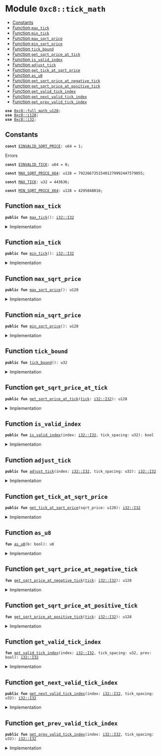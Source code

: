 
<a name="0xc8_tick_math"></a>

# Module `0xc8::tick_math`



-  [Constants](#@Constants_0)
-  [Function `max_tick`](#0xc8_tick_math_max_tick)
-  [Function `min_tick`](#0xc8_tick_math_min_tick)
-  [Function `max_sqrt_price`](#0xc8_tick_math_max_sqrt_price)
-  [Function `min_sqrt_price`](#0xc8_tick_math_min_sqrt_price)
-  [Function `tick_bound`](#0xc8_tick_math_tick_bound)
-  [Function `get_sqrt_price_at_tick`](#0xc8_tick_math_get_sqrt_price_at_tick)
-  [Function `is_valid_index`](#0xc8_tick_math_is_valid_index)
-  [Function `adjust_tick`](#0xc8_tick_math_adjust_tick)
-  [Function `get_tick_at_sqrt_price`](#0xc8_tick_math_get_tick_at_sqrt_price)
-  [Function `as_u8`](#0xc8_tick_math_as_u8)
-  [Function `get_sqrt_price_at_negative_tick`](#0xc8_tick_math_get_sqrt_price_at_negative_tick)
-  [Function `get_sqrt_price_at_positive_tick`](#0xc8_tick_math_get_sqrt_price_at_positive_tick)
-  [Function `get_valid_tick_index`](#0xc8_tick_math_get_valid_tick_index)
-  [Function `get_next_valid_tick_index`](#0xc8_tick_math_get_next_valid_tick_index)
-  [Function `get_prev_valid_tick_index`](#0xc8_tick_math_get_prev_valid_tick_index)


<pre><code><b>use</b> <a href="full_math_u128.md#0xc8_full_math_u128">0xc8::full_math_u128</a>;
<b>use</b> <a href="i128.md#0xc8_i128">0xc8::i128</a>;
<b>use</b> <a href="i32.md#0xc8_i32">0xc8::i32</a>;
</code></pre>



<a name="@Constants_0"></a>

## Constants


<a name="0xc8_tick_math_EINVALID_SQRT_PRICE"></a>



<pre><code><b>const</b> <a href="tick_math.md#0xc8_tick_math_EINVALID_SQRT_PRICE">EINVALID_SQRT_PRICE</a>: u64 = 1;
</code></pre>



<a name="0xc8_tick_math_EINVALID_TICK"></a>

Errors


<pre><code><b>const</b> <a href="tick_math.md#0xc8_tick_math_EINVALID_TICK">EINVALID_TICK</a>: u64 = 0;
</code></pre>



<a name="0xc8_tick_math_MAX_SQRT_PRICE_X64"></a>



<pre><code><b>const</b> <a href="tick_math.md#0xc8_tick_math_MAX_SQRT_PRICE_X64">MAX_SQRT_PRICE_X64</a>: u128 = 79226673515401279992447579055;
</code></pre>



<a name="0xc8_tick_math_MAX_TICK"></a>



<pre><code><b>const</b> <a href="tick_math.md#0xc8_tick_math_MAX_TICK">MAX_TICK</a>: u32 = 443636;
</code></pre>



<a name="0xc8_tick_math_MIN_SQRT_PRICE_X64"></a>



<pre><code><b>const</b> <a href="tick_math.md#0xc8_tick_math_MIN_SQRT_PRICE_X64">MIN_SQRT_PRICE_X64</a>: u128 = 4295048016;
</code></pre>



<a name="0xc8_tick_math_max_tick"></a>

## Function `max_tick`



<pre><code><b>public</b> <b>fun</b> <a href="tick_math.md#0xc8_tick_math_max_tick">max_tick</a>(): <a href="i32.md#0xc8_i32_I32">i32::I32</a>
</code></pre>



<details>
<summary>Implementation</summary>


<pre><code><b>public</b> <b>fun</b> <a href="tick_math.md#0xc8_tick_math_max_tick">max_tick</a>(): I32 {
    <a href="i32.md#0xc8_i32_from">i32::from</a>(<a href="tick_math.md#0xc8_tick_math_MAX_TICK">MAX_TICK</a>)
}
</code></pre>



</details>

<a name="0xc8_tick_math_min_tick"></a>

## Function `min_tick`



<pre><code><b>public</b> <b>fun</b> <a href="tick_math.md#0xc8_tick_math_min_tick">min_tick</a>(): <a href="i32.md#0xc8_i32_I32">i32::I32</a>
</code></pre>



<details>
<summary>Implementation</summary>


<pre><code><b>public</b> <b>fun</b> <a href="tick_math.md#0xc8_tick_math_min_tick">min_tick</a>(): I32 {
    <a href="i32.md#0xc8_i32_neg_from">i32::neg_from</a>(<a href="tick_math.md#0xc8_tick_math_MAX_TICK">MAX_TICK</a>)
}
</code></pre>



</details>

<a name="0xc8_tick_math_max_sqrt_price"></a>

## Function `max_sqrt_price`



<pre><code><b>public</b> <b>fun</b> <a href="tick_math.md#0xc8_tick_math_max_sqrt_price">max_sqrt_price</a>(): u128
</code></pre>



<details>
<summary>Implementation</summary>


<pre><code><b>public</b> <b>fun</b> <a href="tick_math.md#0xc8_tick_math_max_sqrt_price">max_sqrt_price</a>(): u128 {
    <a href="tick_math.md#0xc8_tick_math_MAX_SQRT_PRICE_X64">MAX_SQRT_PRICE_X64</a>
}
</code></pre>



</details>

<a name="0xc8_tick_math_min_sqrt_price"></a>

## Function `min_sqrt_price`



<pre><code><b>public</b> <b>fun</b> <a href="tick_math.md#0xc8_tick_math_min_sqrt_price">min_sqrt_price</a>(): u128
</code></pre>



<details>
<summary>Implementation</summary>


<pre><code><b>public</b> <b>fun</b> <a href="tick_math.md#0xc8_tick_math_min_sqrt_price">min_sqrt_price</a>(): u128 {
    <a href="tick_math.md#0xc8_tick_math_MIN_SQRT_PRICE_X64">MIN_SQRT_PRICE_X64</a>
}
</code></pre>



</details>

<a name="0xc8_tick_math_tick_bound"></a>

## Function `tick_bound`



<pre><code><b>public</b> <b>fun</b> <a href="tick_math.md#0xc8_tick_math_tick_bound">tick_bound</a>(): u32
</code></pre>



<details>
<summary>Implementation</summary>


<pre><code><b>public</b> <b>fun</b> <a href="tick_math.md#0xc8_tick_math_tick_bound">tick_bound</a>(): u32 {
    <a href="tick_math.md#0xc8_tick_math_MAX_TICK">MAX_TICK</a>
}
</code></pre>



</details>

<a name="0xc8_tick_math_get_sqrt_price_at_tick"></a>

## Function `get_sqrt_price_at_tick`



<pre><code><b>public</b> <b>fun</b> <a href="tick_math.md#0xc8_tick_math_get_sqrt_price_at_tick">get_sqrt_price_at_tick</a>(<a href="tick.md#0xc8_tick">tick</a>: <a href="i32.md#0xc8_i32_I32">i32::I32</a>): u128
</code></pre>



<details>
<summary>Implementation</summary>


<pre><code><b>public</b> <b>fun</b> <a href="tick_math.md#0xc8_tick_math_get_sqrt_price_at_tick">get_sqrt_price_at_tick</a>(<a href="tick.md#0xc8_tick">tick</a>: I32): u128 {
    <b>assert</b>!(<a href="i32.md#0xc8_i32_gte">i32::gte</a>(<a href="tick.md#0xc8_tick">tick</a>, <a href="tick_math.md#0xc8_tick_math_min_tick">min_tick</a>()) && <a href="i32.md#0xc8_i32_lte">i32::lte</a>(<a href="tick.md#0xc8_tick">tick</a>, <a href="tick_math.md#0xc8_tick_math_max_tick">max_tick</a>()), <a href="tick_math.md#0xc8_tick_math_EINVALID_TICK">EINVALID_TICK</a>);
    <b>if</b> (<a href="i32.md#0xc8_i32_is_neg">i32::is_neg</a>(<a href="tick.md#0xc8_tick">tick</a>)) {
        <a href="tick_math.md#0xc8_tick_math_get_sqrt_price_at_negative_tick">get_sqrt_price_at_negative_tick</a>(<a href="tick.md#0xc8_tick">tick</a>)
    } <b>else</b> {
        <a href="tick_math.md#0xc8_tick_math_get_sqrt_price_at_positive_tick">get_sqrt_price_at_positive_tick</a>(<a href="tick.md#0xc8_tick">tick</a>)
    }
}
</code></pre>



</details>

<a name="0xc8_tick_math_is_valid_index"></a>

## Function `is_valid_index`



<pre><code><b>public</b> <b>fun</b> <a href="tick_math.md#0xc8_tick_math_is_valid_index">is_valid_index</a>(index: <a href="i32.md#0xc8_i32_I32">i32::I32</a>, tick_spacing: u32): bool
</code></pre>



<details>
<summary>Implementation</summary>


<pre><code><b>public</b> <b>fun</b> <a href="tick_math.md#0xc8_tick_math_is_valid_index">is_valid_index</a>(index: I32, tick_spacing: u32): bool {
    <b>let</b> in_range = <a href="i32.md#0xc8_i32_gte">i32::gte</a>(index, <a href="tick_math.md#0xc8_tick_math_min_tick">min_tick</a>()) && <a href="i32.md#0xc8_i32_lte">i32::lte</a>(index, <a href="tick_math.md#0xc8_tick_math_max_tick">max_tick</a>());
    in_range && (<a href="i32.md#0xc8_i32_mod">i32::mod</a>(index, <a href="i32.md#0xc8_i32_from">i32::from</a>(tick_spacing)) == <a href="i32.md#0xc8_i32_from">i32::from</a>(0))
}
</code></pre>



</details>

<a name="0xc8_tick_math_adjust_tick"></a>

## Function `adjust_tick`



<pre><code><b>public</b> <b>fun</b> <a href="tick_math.md#0xc8_tick_math_adjust_tick">adjust_tick</a>(index: <a href="i32.md#0xc8_i32_I32">i32::I32</a>, tick_spacing: u32): <a href="i32.md#0xc8_i32_I32">i32::I32</a>
</code></pre>



<details>
<summary>Implementation</summary>


<pre><code><b>public</b> <b>fun</b> <a href="tick_math.md#0xc8_tick_math_adjust_tick">adjust_tick</a>(index: I32, tick_spacing: u32): I32 {
    <a href="i32.md#0xc8_i32_mul">i32::mul</a>(<a href="i32.md#0xc8_i32_div">i32::div</a>(index, <a href="i32.md#0xc8_i32_from">i32::from</a>(tick_spacing)), <a href="i32.md#0xc8_i32_from">i32::from</a>(tick_spacing))
}
</code></pre>



</details>

<a name="0xc8_tick_math_get_tick_at_sqrt_price"></a>

## Function `get_tick_at_sqrt_price`



<pre><code><b>public</b> <b>fun</b> <a href="tick_math.md#0xc8_tick_math_get_tick_at_sqrt_price">get_tick_at_sqrt_price</a>(sqrt_price: u128): <a href="i32.md#0xc8_i32_I32">i32::I32</a>
</code></pre>



<details>
<summary>Implementation</summary>


<pre><code><b>public</b> <b>fun</b> <a href="tick_math.md#0xc8_tick_math_get_tick_at_sqrt_price">get_tick_at_sqrt_price</a>(sqrt_price: u128): I32 {
    <b>assert</b>!(sqrt_price &gt;= <a href="tick_math.md#0xc8_tick_math_MIN_SQRT_PRICE_X64">MIN_SQRT_PRICE_X64</a> && sqrt_price &lt;= <a href="tick_math.md#0xc8_tick_math_MAX_SQRT_PRICE_X64">MAX_SQRT_PRICE_X64</a>, <a href="tick_math.md#0xc8_tick_math_EINVALID_SQRT_PRICE">EINVALID_SQRT_PRICE</a>);
    <b>let</b> r = sqrt_price;
    <b>let</b> msb = 0;

    <b>let</b> f: u8 = <a href="tick_math.md#0xc8_tick_math_as_u8">as_u8</a>(r &gt;= 0x10000000000000000) &lt;&lt; 6; // If r &gt;= 2^64, f = 64 <b>else</b> 0
    msb = msb | f;
    r = r &gt;&gt; f;
    f = <a href="tick_math.md#0xc8_tick_math_as_u8">as_u8</a>(r &gt;= 0x100000000) &lt;&lt; 5; // 2^32
    msb = msb | f;
    r = r &gt;&gt; f;
    f = <a href="tick_math.md#0xc8_tick_math_as_u8">as_u8</a>(r &gt;= 0x10000) &lt;&lt; 4; // 2^16
    msb = msb | f;
    r = r &gt;&gt; f;
    f = <a href="tick_math.md#0xc8_tick_math_as_u8">as_u8</a>(r &gt;= 0x100) &lt;&lt; 3; // 2^8
    msb = msb | f;
    r = r &gt;&gt; f;
    f = <a href="tick_math.md#0xc8_tick_math_as_u8">as_u8</a>(r &gt;= 0x10) &lt;&lt; 2; // 2^4
    msb = msb | f;
    r = r &gt;&gt; f;
    f = <a href="tick_math.md#0xc8_tick_math_as_u8">as_u8</a>(r &gt;= 0x4) &lt;&lt; 1; // 2^2
    msb = msb | f;
    r = r &gt;&gt; f;
    f = <a href="tick_math.md#0xc8_tick_math_as_u8">as_u8</a>(r &gt;= 0x2) &lt;&lt; 0; // 2^0
    msb = msb | f;

    <b>let</b> log_2_x32 = <a href="i128.md#0xc8_i128_shl">i128::shl</a>(<a href="i128.md#0xc8_i128_sub">i128::sub</a>(<a href="i128.md#0xc8_i128_from">i128::from</a>((msb <b>as</b> u128)), <a href="i128.md#0xc8_i128_from">i128::from</a>(64)), 32);

    r = <b>if</b> (msb &gt;= 64) {
        sqrt_price &gt;&gt; (msb - 63)
    } <b>else</b> {
        sqrt_price &lt;&lt; (63 - msb)
    };

    <b>let</b> shift = 31;
    <b>while</b> (shift &gt;= 18) {
        r = ((r * r) &gt;&gt; 63);
        f = ((r &gt;&gt; 64) <b>as</b> u8);
        log_2_x32 = <a href="i128.md#0xc8_i128_or">i128::or</a>(log_2_x32, <a href="i128.md#0xc8_i128_shl">i128::shl</a>(<a href="i128.md#0xc8_i128_from">i128::from</a>((f <b>as</b> u128)), shift));
        r = r &gt;&gt; f;
        shift = shift - 1;
    };

    <b>let</b> log_sqrt_10001 = <a href="i128.md#0xc8_i128_mul">i128::mul</a>(log_2_x32, <a href="i128.md#0xc8_i128_from">i128::from</a>(59543866431366u128));

    <b>let</b> tick_low = <a href="i128.md#0xc8_i128_as_i32">i128::as_i32</a>(<a href="i128.md#0xc8_i128_shr">i128::shr</a>(<a href="i128.md#0xc8_i128_sub">i128::sub</a>(log_sqrt_10001, <a href="i128.md#0xc8_i128_from">i128::from</a>(184467440737095516u128)), 64));
    <b>let</b> tick_high = <a href="i128.md#0xc8_i128_as_i32">i128::as_i32</a>(<a href="i128.md#0xc8_i128_shr">i128::shr</a>(<a href="i128.md#0xc8_i128_add">i128::add</a>(log_sqrt_10001, <a href="i128.md#0xc8_i128_from">i128::from</a>(15793534762490258745u128)), 64));

    <b>if</b> (<a href="i32.md#0xc8_i32_eq">i32::eq</a>(tick_low, tick_high)) {
        <b>return</b> tick_low
    } <b>else</b> <b>if</b> (<a href="tick_math.md#0xc8_tick_math_get_sqrt_price_at_tick">get_sqrt_price_at_tick</a>(tick_high) &lt;= sqrt_price) {
        <b>return</b> tick_high
    } <b>else</b> {
        <b>return</b> tick_low
    }
}
</code></pre>



</details>

<a name="0xc8_tick_math_as_u8"></a>

## Function `as_u8`



<pre><code><b>fun</b> <a href="tick_math.md#0xc8_tick_math_as_u8">as_u8</a>(b: bool): u8
</code></pre>



<details>
<summary>Implementation</summary>


<pre><code><b>fun</b> <a href="tick_math.md#0xc8_tick_math_as_u8">as_u8</a>(b: bool): u8 {
    <b>if</b> (b) {
        1
    } <b>else</b> {
        0
    }
}
</code></pre>



</details>

<a name="0xc8_tick_math_get_sqrt_price_at_negative_tick"></a>

## Function `get_sqrt_price_at_negative_tick`



<pre><code><b>fun</b> <a href="tick_math.md#0xc8_tick_math_get_sqrt_price_at_negative_tick">get_sqrt_price_at_negative_tick</a>(<a href="tick.md#0xc8_tick">tick</a>: <a href="i32.md#0xc8_i32_I32">i32::I32</a>): u128
</code></pre>



<details>
<summary>Implementation</summary>


<pre><code><b>fun</b> <a href="tick_math.md#0xc8_tick_math_get_sqrt_price_at_negative_tick">get_sqrt_price_at_negative_tick</a>(<a href="tick.md#0xc8_tick">tick</a>: I32): u128 {
    <b>let</b> abs_tick = <a href="i32.md#0xc8_i32_as_u32">i32::as_u32</a>(<a href="i32.md#0xc8_i32_abs">i32::abs</a>(<a href="tick.md#0xc8_tick">tick</a>));
    <b>let</b> ratio = <b>if</b> (abs_tick & 0x1 != 0) {
        18445821805675392311u128
    } <b>else</b> {
        18446744073709551616u128
    };
    <b>if</b> (abs_tick & 0x2 != 0) {
        ratio = <a href="full_math_u128.md#0xc8_full_math_u128_mul_shr">full_math_u128::mul_shr</a>(ratio, 18444899583751176498u128, 64u8)
    };
    <b>if</b> (abs_tick & 0x4 != 0) {
        ratio = <a href="full_math_u128.md#0xc8_full_math_u128_mul_shr">full_math_u128::mul_shr</a>(ratio, 18443055278223354162u128, 64u8);
    };
    <b>if</b> (abs_tick & 0x8 != 0) {
        ratio = <a href="full_math_u128.md#0xc8_full_math_u128_mul_shr">full_math_u128::mul_shr</a>(ratio, 18439367220385604838u128, 64u8);
    };
    <b>if</b> (abs_tick & 0x10 != 0) {
        ratio = <a href="full_math_u128.md#0xc8_full_math_u128_mul_shr">full_math_u128::mul_shr</a>(ratio, 18431993317065449817u128, 64u8);
    };
    <b>if</b> (abs_tick & 0x20 != 0) {
        ratio = <a href="full_math_u128.md#0xc8_full_math_u128_mul_shr">full_math_u128::mul_shr</a>(ratio, 18417254355718160513u128, 64u8);
    };
    <b>if</b> (abs_tick & 0x40 != 0) {
        ratio = <a href="full_math_u128.md#0xc8_full_math_u128_mul_shr">full_math_u128::mul_shr</a>(ratio, 18387811781193591352u128, 64u8);
    };
    <b>if</b> (abs_tick & 0x80 != 0) {
        ratio = <a href="full_math_u128.md#0xc8_full_math_u128_mul_shr">full_math_u128::mul_shr</a>(ratio, 18329067761203520168u128, 64u8);
    };
    <b>if</b> (abs_tick & 0x100 != 0) {
        ratio = <a href="full_math_u128.md#0xc8_full_math_u128_mul_shr">full_math_u128::mul_shr</a>(ratio, 18212142134806087854u128, 64u8);
    };
    <b>if</b> (abs_tick & 0x200 != 0) {
        ratio = <a href="full_math_u128.md#0xc8_full_math_u128_mul_shr">full_math_u128::mul_shr</a>(ratio, 17980523815641551639u128, 64u8);
    };
    <b>if</b> (abs_tick & 0x400 != 0) {
        ratio = <a href="full_math_u128.md#0xc8_full_math_u128_mul_shr">full_math_u128::mul_shr</a>(ratio, 17526086738831147013u128, 64u8);
    };
    <b>if</b> (abs_tick & 0x800 != 0) {
        ratio = <a href="full_math_u128.md#0xc8_full_math_u128_mul_shr">full_math_u128::mul_shr</a>(ratio, 16651378430235024244u128, 64u8);
    };
    <b>if</b> (abs_tick & 0x1000 != 0) {
        ratio = <a href="full_math_u128.md#0xc8_full_math_u128_mul_shr">full_math_u128::mul_shr</a>(ratio, 15030750278693429944u128, 64u8);
    };
    <b>if</b> (abs_tick & 0x2000 != 0) {
        ratio = <a href="full_math_u128.md#0xc8_full_math_u128_mul_shr">full_math_u128::mul_shr</a>(ratio, 12247334978882834399u128, 64u8);
    };
    <b>if</b> (abs_tick & 0x4000 != 0) {
        ratio = <a href="full_math_u128.md#0xc8_full_math_u128_mul_shr">full_math_u128::mul_shr</a>(ratio, 8131365268884726200u128, 64u8);
    };
    <b>if</b> (abs_tick & 0x8000 != 0) {
        ratio = <a href="full_math_u128.md#0xc8_full_math_u128_mul_shr">full_math_u128::mul_shr</a>(ratio, 3584323654723342297u128, 64u8);
    };
    <b>if</b> (abs_tick & 0x10000 != 0) {
        ratio = <a href="full_math_u128.md#0xc8_full_math_u128_mul_shr">full_math_u128::mul_shr</a>(ratio, 696457651847595233u128, 64u8);
    };
    <b>if</b> (abs_tick & 0x20000 != 0) {
        ratio = <a href="full_math_u128.md#0xc8_full_math_u128_mul_shr">full_math_u128::mul_shr</a>(ratio, 26294789957452057u128, 64u8);
    };
    <b>if</b> (abs_tick & 0x40000 != 0) {
        ratio = <a href="full_math_u128.md#0xc8_full_math_u128_mul_shr">full_math_u128::mul_shr</a>(ratio, 37481735321082u128, 64u8);
    };

    ratio
}
</code></pre>



</details>

<a name="0xc8_tick_math_get_sqrt_price_at_positive_tick"></a>

## Function `get_sqrt_price_at_positive_tick`



<pre><code><b>fun</b> <a href="tick_math.md#0xc8_tick_math_get_sqrt_price_at_positive_tick">get_sqrt_price_at_positive_tick</a>(<a href="tick.md#0xc8_tick">tick</a>: <a href="i32.md#0xc8_i32_I32">i32::I32</a>): u128
</code></pre>



<details>
<summary>Implementation</summary>


<pre><code><b>fun</b> <a href="tick_math.md#0xc8_tick_math_get_sqrt_price_at_positive_tick">get_sqrt_price_at_positive_tick</a>(<a href="tick.md#0xc8_tick">tick</a>: I32): u128 {
    <b>let</b> abs_tick = <a href="i32.md#0xc8_i32_as_u32">i32::as_u32</a>(<a href="i32.md#0xc8_i32_abs">i32::abs</a>(<a href="tick.md#0xc8_tick">tick</a>));
    <b>let</b> ratio = <b>if</b> (abs_tick & 0x1 != 0) {
        79232123823359799118286999567u128
    } <b>else</b> {
        79228162514264337593543950336u128
    };

    <b>if</b> (abs_tick & 0x2 != 0) {
        ratio = <a href="full_math_u128.md#0xc8_full_math_u128_mul_shr">full_math_u128::mul_shr</a>(ratio, 79236085330515764027303304731u128, 96u8)
    };
    <b>if</b> (abs_tick & 0x4 != 0) {
        ratio = <a href="full_math_u128.md#0xc8_full_math_u128_mul_shr">full_math_u128::mul_shr</a>(ratio, 79244008939048815603706035061u128, 96u8)
    };
    <b>if</b> (abs_tick & 0x8 != 0) {
        ratio = <a href="full_math_u128.md#0xc8_full_math_u128_mul_shr">full_math_u128::mul_shr</a>(ratio, 79259858533276714757314932305u128, 96u8)
    };
    <b>if</b> (abs_tick & 0x10 != 0) {
        ratio = <a href="full_math_u128.md#0xc8_full_math_u128_mul_shr">full_math_u128::mul_shr</a>(ratio, 79291567232598584799939703904u128, 96u8)
    };
    <b>if</b> (abs_tick & 0x20 != 0) {
        ratio = <a href="full_math_u128.md#0xc8_full_math_u128_mul_shr">full_math_u128::mul_shr</a>(ratio, 79355022692464371645785046466u128, 96u8)
    };
    <b>if</b> (abs_tick & 0x40 != 0) {
        ratio = <a href="full_math_u128.md#0xc8_full_math_u128_mul_shr">full_math_u128::mul_shr</a>(ratio, 79482085999252804386437311141u128, 96u8)
    };
    <b>if</b> (abs_tick & 0x80 != 0) {
        ratio = <a href="full_math_u128.md#0xc8_full_math_u128_mul_shr">full_math_u128::mul_shr</a>(ratio, 79736823300114093921829183326u128, 96u8)
    };
    <b>if</b> (abs_tick & 0x100 != 0) {
        ratio = <a href="full_math_u128.md#0xc8_full_math_u128_mul_shr">full_math_u128::mul_shr</a>(ratio, 80248749790819932309965073892u128, 96u8)
    };
    <b>if</b> (abs_tick & 0x200 != 0) {
        ratio = <a href="full_math_u128.md#0xc8_full_math_u128_mul_shr">full_math_u128::mul_shr</a>(ratio, 81282483887344747381513967011u128, 96u8)
    };
    <b>if</b> (abs_tick & 0x400 != 0) {
        ratio = <a href="full_math_u128.md#0xc8_full_math_u128_mul_shr">full_math_u128::mul_shr</a>(ratio, 83390072131320151908154831281u128, 96u8)
    };
    <b>if</b> (abs_tick & 0x800 != 0) {
        ratio = <a href="full_math_u128.md#0xc8_full_math_u128_mul_shr">full_math_u128::mul_shr</a>(ratio, 87770609709833776024991924138u128, 96u8)
    };
    <b>if</b> (abs_tick & 0x1000 != 0) {
        ratio = <a href="full_math_u128.md#0xc8_full_math_u128_mul_shr">full_math_u128::mul_shr</a>(ratio, 97234110755111693312479820773u128, 96u8)
    };
    <b>if</b> (abs_tick & 0x2000 != 0) {
        ratio = <a href="full_math_u128.md#0xc8_full_math_u128_mul_shr">full_math_u128::mul_shr</a>(ratio, 119332217159966728226237229890u128, 96u8)
    };
    <b>if</b> (abs_tick & 0x4000 != 0) {
        ratio = <a href="full_math_u128.md#0xc8_full_math_u128_mul_shr">full_math_u128::mul_shr</a>(ratio, 179736315981702064433883588727u128, 96u8)
    };
    <b>if</b> (abs_tick & 0x8000 != 0) {
        ratio = <a href="full_math_u128.md#0xc8_full_math_u128_mul_shr">full_math_u128::mul_shr</a>(ratio, 407748233172238350107850275304u128, 96u8)
    };
    <b>if</b> (abs_tick & 0x10000 != 0) {
        ratio = <a href="full_math_u128.md#0xc8_full_math_u128_mul_shr">full_math_u128::mul_shr</a>(ratio, 2098478828474011932436660412517u128, 96u8)
    };
    <b>if</b> (abs_tick & 0x20000 != 0) {
        ratio = <a href="full_math_u128.md#0xc8_full_math_u128_mul_shr">full_math_u128::mul_shr</a>(ratio, 55581415166113811149459800483533u128, 96u8)
    };
    <b>if</b> (abs_tick & 0x40000 != 0) {
        ratio = <a href="full_math_u128.md#0xc8_full_math_u128_mul_shr">full_math_u128::mul_shr</a>(ratio, 38992368544603139932233054999993551u128, 96u8)
    };

    ratio &gt;&gt; 32
}
</code></pre>



</details>

<a name="0xc8_tick_math_get_valid_tick_index"></a>

## Function `get_valid_tick_index`



<pre><code><b>fun</b> <a href="tick_math.md#0xc8_tick_math_get_valid_tick_index">get_valid_tick_index</a>(index: <a href="i32.md#0xc8_i32_I32">i32::I32</a>, tick_spacing: u32, prev: bool): <a href="i32.md#0xc8_i32_I32">i32::I32</a>
</code></pre>



<details>
<summary>Implementation</summary>


<pre><code><b>fun</b> <a href="tick_math.md#0xc8_tick_math_get_valid_tick_index">get_valid_tick_index</a>(index: I32, tick_spacing: u32, prev: bool): I32 {
    <b>if</b> (<a href="tick_math.md#0xc8_tick_math_is_valid_index">is_valid_index</a>(index, tick_spacing)) {
        index
    } <b>else</b> {
        <b>let</b> spacing = <a href="i32.md#0xc8_i32_from">i32::from</a>(tick_spacing);
        <b>let</b> valid_index = <a href="i32.md#0xc8_i32_sub">i32::sub</a>(index, <a href="i32.md#0xc8_i32_mod">i32::mod</a>(index, spacing));
        <b>if</b> (prev) {
            <a href="i32.md#0xc8_i32_sub">i32::sub</a>(valid_index, spacing)
        } <b>else</b> {
            <a href="i32.md#0xc8_i32_add">i32::add</a>(valid_index, spacing)
        }
    }
}
</code></pre>



</details>

<a name="0xc8_tick_math_get_next_valid_tick_index"></a>

## Function `get_next_valid_tick_index`



<pre><code><b>public</b> <b>fun</b> <a href="tick_math.md#0xc8_tick_math_get_next_valid_tick_index">get_next_valid_tick_index</a>(index: <a href="i32.md#0xc8_i32_I32">i32::I32</a>, tick_spacing: u32): <a href="i32.md#0xc8_i32_I32">i32::I32</a>
</code></pre>



<details>
<summary>Implementation</summary>


<pre><code><b>public</b> <b>fun</b> <a href="tick_math.md#0xc8_tick_math_get_next_valid_tick_index">get_next_valid_tick_index</a>(index: I32, tick_spacing: u32): I32 {
    <a href="tick_math.md#0xc8_tick_math_get_valid_tick_index">get_valid_tick_index</a>(index, tick_spacing, <b>false</b>)
}
</code></pre>



</details>

<a name="0xc8_tick_math_get_prev_valid_tick_index"></a>

## Function `get_prev_valid_tick_index`



<pre><code><b>public</b> <b>fun</b> <a href="tick_math.md#0xc8_tick_math_get_prev_valid_tick_index">get_prev_valid_tick_index</a>(index: <a href="i32.md#0xc8_i32_I32">i32::I32</a>, tick_spacing: u32): <a href="i32.md#0xc8_i32_I32">i32::I32</a>
</code></pre>



<details>
<summary>Implementation</summary>


<pre><code><b>public</b> <b>fun</b> <a href="tick_math.md#0xc8_tick_math_get_prev_valid_tick_index">get_prev_valid_tick_index</a>(index: I32, tick_spacing: u32): I32 {
    <a href="tick_math.md#0xc8_tick_math_get_valid_tick_index">get_valid_tick_index</a>(index, tick_spacing, <b>true</b>)
}
</code></pre>



</details>
